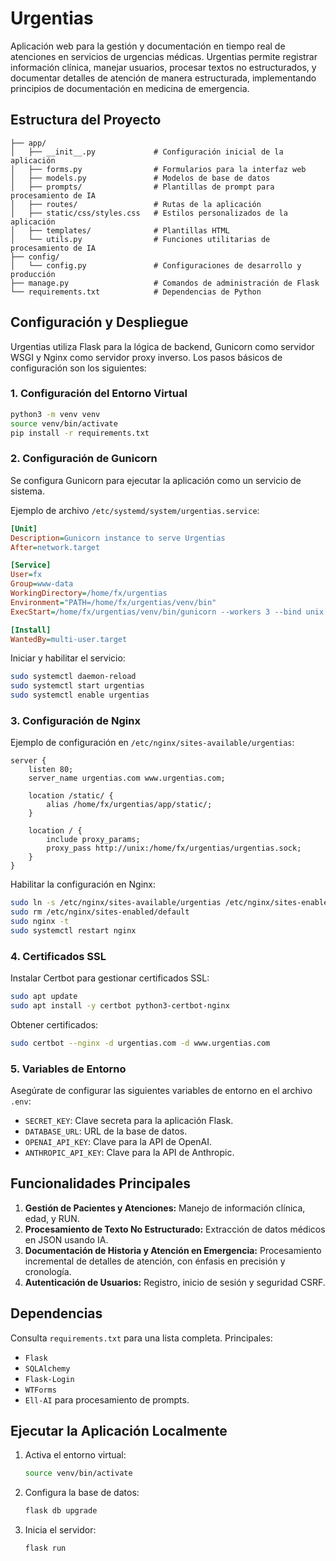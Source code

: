 # Urgentias

Aplicación web para la gestión y documentación en tiempo real de atenciones en servicios de urgencias médicas. Urgentias permite registrar información clínica, manejar usuarios, procesar textos no estructurados, y documentar detalles de atención de manera estructurada, implementando principios de documentación en medicina de emergencia.

## Estructura del Proyecto

```
├── app/
│   ├── __init__.py             # Configuración inicial de la aplicación
│   ├── forms.py                # Formularios para la interfaz web
│   ├── models.py               # Modelos de base de datos
│   ├── prompts/                # Plantillas de prompt para procesamiento de IA
│   ├── routes/                 # Rutas de la aplicación
│   ├── static/css/styles.css   # Estilos personalizados de la aplicación
│   ├── templates/              # Plantillas HTML
│   └── utils.py                # Funciones utilitarias de procesamiento de IA
├── config/
│   └── config.py               # Configuraciones de desarrollo y producción
├── manage.py                   # Comandos de administración de Flask
└── requirements.txt            # Dependencias de Python
```

## Configuración y Despliegue

Urgentias utiliza Flask para la lógica de backend, Gunicorn como servidor WSGI y Nginx como servidor proxy inverso. Los pasos básicos de configuración son los siguientes:

### 1. Configuración del Entorno Virtual

```bash
python3 -m venv venv
source venv/bin/activate
pip install -r requirements.txt
```

### 2. Configuración de Gunicorn

Se configura Gunicorn para ejecutar la aplicación como un servicio de sistema.

Ejemplo de archivo `/etc/systemd/system/urgentias.service`:
```ini
[Unit]
Description=Gunicorn instance to serve Urgentias
After=network.target

[Service]
User=fx
Group=www-data
WorkingDirectory=/home/fx/urgentias
Environment="PATH=/home/fx/urgentias/venv/bin"
ExecStart=/home/fx/urgentias/venv/bin/gunicorn --workers 3 --bind unix:/home/fx/urgentias/urgentias.sock manage:app

[Install]
WantedBy=multi-user.target
```

Iniciar y habilitar el servicio:
```bash
sudo systemctl daemon-reload
sudo systemctl start urgentias
sudo systemctl enable urgentias
```

### 3. Configuración de Nginx

Ejemplo de configuración en `/etc/nginx/sites-available/urgentias`:
```nginx
server {
    listen 80;
    server_name urgentias.com www.urgentias.com;

    location /static/ {
        alias /home/fx/urgentias/app/static/;
    }

    location / {
        include proxy_params;
        proxy_pass http://unix:/home/fx/urgentias/urgentias.sock;
    }
}
```

Habilitar la configuración en Nginx:
```bash
sudo ln -s /etc/nginx/sites-available/urgentias /etc/nginx/sites-enabled/
sudo rm /etc/nginx/sites-enabled/default
sudo nginx -t
sudo systemctl restart nginx
```

### 4. Certificados SSL

Instalar Certbot para gestionar certificados SSL:
```bash
sudo apt update
sudo apt install -y certbot python3-certbot-nginx
```

Obtener certificados:
```bash
sudo certbot --nginx -d urgentias.com -d www.urgentias.com
```

### 5. Variables de Entorno

Asegúrate de configurar las siguientes variables de entorno en el archivo `.env`:
- `SECRET_KEY`: Clave secreta para la aplicación Flask.
- `DATABASE_URL`: URL de la base de datos.
- `OPENAI_API_KEY`: Clave para la API de OpenAI.
- `ANTHROPIC_API_KEY`: Clave para la API de Anthropic.

## Funcionalidades Principales

1. **Gestión de Pacientes y Atenciones:** Manejo de información clínica, edad, y RUN.
2. **Procesamiento de Texto No Estructurado:** Extracción de datos médicos en JSON usando IA.
3. **Documentación de Historia y Atención en Emergencia:** Procesamiento incremental de detalles de atención, con énfasis en precisión y cronología.
4. **Autenticación de Usuarios:** Registro, inicio de sesión y seguridad CSRF.

## Dependencias

Consulta `requirements.txt` para una lista completa. Principales:
- `Flask`
- `SQLAlchemy`
- `Flask-Login`
- `WTForms`
- `Ell-AI` para procesamiento de prompts.

## Ejecutar la Aplicación Localmente

1. Activa el entorno virtual:
   ```bash
   source venv/bin/activate
   ```
2. Configura la base de datos:
   ```bash
   flask db upgrade
   ```
3. Inicia el servidor:
   ```bash
   flask run
   ```